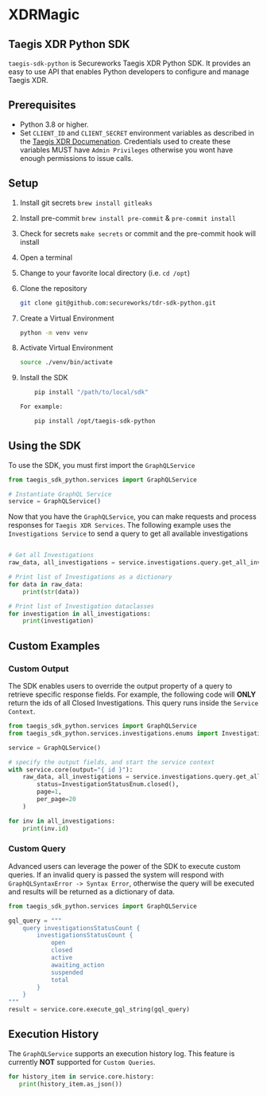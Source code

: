 # XDRMagic

## Taegis XDR Python SDK

`taegis-sdk-python` is Secureworks Taegis XDR Python SDK. It provides an easy to use API that enables Python developers to configure and manage Taegis XDR.

## Prerequisites

- Python 3.8 or higher.
- Set `CLIENT_ID` and `CLIENT_SECRET` environment variables as described in the [Taegis XDR Documenation](https://docs.ctpx.secureworks.com/apis/api_authenticate/). Credentials used to create these variables MUST have `Admin Privileges`  otherwise you wont have enough permissions to  issue calls.


## Setup

1. Install git secrets `brew install gitleaks`
2. Install pre-commit `brew install pre-commit`  & `pre-commit install`
2. Check for secrets  `make secrets` or commit and the pre-commit hook will install
4. Open a terminal
5. Change to your favorite local directory (i.e. `cd /opt`)
6. Clone the repository

   ```bash
   git clone git@github.com:secureworks/tdr-sdk-python.git
   ```

7. Create a Virtual Environment

   ```bash
   python -m venv venv
   ```

8. Activate Virtual Environment

   ```bash
   source ./venv/bin/activate
   ```

9. Install the SDK

   ```bash
       pip install "/path/to/local/sdk"

   For example:

       pip install /opt/taegis-sdk-python
   ```


## Using the SDK

To use the SDK, you must first import the `GraphQLService`

```python
from taegis_sdk_python.services import GraphQLService

# Instantiate GraphQL Service
service = GraphQLService()
```

Now that you have the `GraphQLService`, you can make requests and process responses for `Taegis XDR Services`. The following example uses the `Investigations Service` to send a query to get all available investigations

```python

# Get all Investigations
raw_data, all_investigations = service.investigations.query.get_all_investigations(page=1, per_page=20)

# Print list of Investigations as a dictionary
for data in raw_data:
    print(str(data))

# Print list of Investigation dataclasses
for investigation in all_investigations:
    print(investigation)

```

## Custom Examples
### Custom Output

The SDK enables users to override the output property of a query to retrieve specific response fields. For example, the following code will **ONLY** return the ids of all Closed Investigations. This query runs inside the `Service Context`.

```python
from taegis_sdk_python.services import GraphQLService
from taegis_sdk_python.services.investigations.enums import InvestigationStatusEnum

service = GraphQLService()

# specify the output fields, and start the service context
with service.core(output="{ id }"):
    raw_data, all_investigations = service.investigations.query.get_all_investigations(
        status=InvestigationStatusEnum.closed(),
        page=1,
        per_page=20
    )

for inv in all_investigations:
    print(inv.id)
```

### Custom Query
Advanced users can leverage the power of the SDK to execute custom queries. If an invalid query is passed the system will respond with `GraphQLSyntaxError -> Syntax Error`, otherwise the query will be executed and results will be returned as a dictionary of data.

```python
from taegis_sdk_python.services import GraphQLService

gql_query = """
    query investigationsStatusCount {
        investigationsStatusCount {
            open
            closed
            active
            awaiting_action
            suspended
            total
        }
    }
"""
result = service.core.execute_gql_string(gql_query)
```

## Execution History

The `GraphQLService` supports an execution history log. This feature is currently **NOT** supported for `Custom Queries`.

 ```python
for history_item in service.core.history:
    print(history_item.as_json())
 ```
